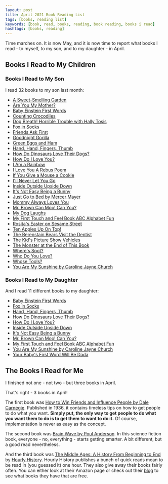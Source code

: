 ```yaml
---
layout: post
title: April 2021 Book Reading List
tags: [books, reading list]
keywords: [book, read, books, reading, book reading, books i read]
hashtags: [books, reading]
---
```


Time marches on. It is now May, and it is now time to report what books I read - to myself, to my son, and to my daughter - in April.

## Books I Read to My Children

### Books I Read to My Son

I read 32 books to my son last month:

* [A Sweet-Smelling Garden](https://muppet.fandom.com/wiki/A_Sweet-Smelling_Garden)
* [Are You My Mother?](https://www.abebooks.com/products/isbn/9780679890478/30651710627)
* [Baby Einstein First Words](https://www.abebooks.com/products/isbn/9781423113027)
* [Counting Crocodiles](https://www.abebooks.com/products/isbn/9780152163563/30664512252)
* [Dog Breath! Horrible Trouble with Hally Tosis](https://www.abebooks.com/products/isbn/9780590474665/30763023863)
* [Fox in Socks](https://www.abebooks.com/products/isbn/9780553513363/30883660711)
* [Friends Ask First](https://www.abebooks.com/products/isbn/9781534440524/30368187284)
* [Goodnight Gorilla](https://www.abebooks.com/products/isbn/9780399239946/30905605829)
* [Green Eggs and Ham](https://www.abebooks.com/products/isbn/9780394800165/30655636530)
* [Hand, Hand, Fingers, Thumb](https://www.abebooks.com/products/isbn/9780679890485/30658171463)
* [How Do Dinosaurs Love Their Dogs?](https://www.abebooks.com/products/isbn/9780545153522/30896541738)
* [How Do I Love You?](https://www.abebooks.com/products/isbn/9780824955182)
* [I Am a Rainbow](https://www.abebooks.com/products/isbn/9780399255113/30832502563)
* [I Love You A Rebus Poem](https://affiliates.abebooks.com/c/2462910/77416/2029?u=https://www.abebooks.com/products/isbn/9780590376570/30255637241)
* [If You Give a Mouse a Cookie](https://www.abebooks.com/products/isbn/9780590402330)
* [I'll Never Let You Go](https://www.abebooks.com/products/isbn/9781619639225/30372701876)
* [Inside Outside Upside Down](https://www.abebooks.com/products/isbn/9780001712867/30237335655)
* [It's Not Easy Being a Bunny](https://www.abebooks.com/products/isbn/9780394861029/30885844677)
* [Just Go to Bed by Mercer Mayer](https://www.abebooks.com/products/isbn/9780307119407/30888372699)
* [Mommy Always Loves You](https://www.abebooks.com/products/isbn/9780794403812/30738138437)
* [Mr. Brown Can Moo! Can You?](https://www.abebooks.com/products/isbn/9780394806228/30727574771)
* [My Dog Laughs](https://www.abebooks.com/products/isbn/9780399173851/30661428238)
* [My First Touch and Feel Book ABC Alphabet Fun](https://www.abebooks.com/products/isbn/9781589255920/30754885635)
* [Rosita's Easter on Sesame Street](https://www.abebooks.com/products/isbn/9781403731982/30896270687)
* [Ten Apples Up On Top!](https://www.abebooks.com/9780007169979/Ten-Apples-Top-Green-Back-0007169973/)
* [The Berenstain Bears Visit the Dentist](https://www.abebooks.com/products/isbn/9780394848365/30333845893)
* [The Kid's Picture Show Vehicles](https://www.abebooks.com/products/isbn/9781524790769/30836591875)
* [The Monster at the End of This Book](https://www.abebooks.com/products/isbn/9780307010858/30651679364)
* [Where's Spot?](https://www.abebooks.com/products/isbn/9780399240461/30665664413)
* [Who Do You Love?](https://affiliates.abebooks.com/c/2462910/77416/2029?u=https://www.abebooks.com/products/isbn/9781581175707/30138203699)
* [Whose Tools?](https://www.abebooks.com/products/isbn/9781419714313)
* [You Are My Sunshine by Caroline Jayne Church](https://www.abebooks.com/products/isbn/9780545075527/30714962346)

### Books I Read to My Daughter

And I read 11 different books to my daughter:

* [Baby Einstein First Words](https://www.abebooks.com/products/isbn/9781423113027)
* [Fox in Socks](https://www.abebooks.com/products/isbn/9780553513363/30883660711)
* [Hand, Hand, Fingers, Thumb](https://www.abebooks.com/products/isbn/9780679890485/30658171463)
* [How Do Dinosaurs Love Their Dogs?](https://www.abebooks.com/products/isbn/9780545153522/30896541738)
* [How Do I Love You?](https://www.abebooks.com/products/isbn/9780824955182)
* [Inside Outside Upside Down](https://www.abebooks.com/products/isbn/9780001712867/30237335655)
* [It's Not Easy Being a Bunny](https://www.abebooks.com/products/isbn/9780394861029/30885844677)
* [Mr. Brown Can Moo! Can You?](https://www.abebooks.com/products/isbn/9780394806228/30727574771)
* [My First Touch and Feel Book ABC Alphabet Fun](https://www.abebooks.com/products/isbn/9781589255920/30754885635)
* [You Are My Sunshine by Caroline Jayne Church](https://www.abebooks.com/products/isbn/9780545075527/30714962346)
* [Your Baby's First Word Will Be Dada](https://www.abebooks.com/products/isbn/9781250009340/30610557165)

## The Books I Read for Me

I finished not one - not two - but three books in April.

That's right - 3 books in April!

The first book was [How to Win Friends and Influence People by Dale Carnegie](https://www.amazon.com/gp/product/B003WEAI4E?tag=hendrixjoseph-20). Published in 1936, it contains timeless tips on how to get people to do what you want. **Simply put, the only way to get people to do what you want them to do is to get them to want to do it.** Of course, implementation is never as easy as the concept.

The second book was [Brain Wave by Poul Anderson](https://www.amazon.com/gp/product/B07FFNKL1D/?tag=hendrixjoseph-20). In this science fiction book, everyone - no, everything - starts getting smarter. A bit different, but a good read nevertheless.

And the third book was [The Middle Ages: A History From Beginning to End](https://www.amazon.com/Middle-Ages-History-Beginning-End-ebook/dp/B01D8REDQ8/) by [Hourly History](https://www.amazon.com/Hourly-History/e/B01HXXGBSQ?tag=hendrixjoseph-20). Hourly History publishes a bunch of quick reads mean to be read in (you guessed it) one hour. They also give away their books fairly often. You can either look at their Amazon page or check out their [blog](https://www.hourlyhistory.com/blog/) to see what books they have that are free.